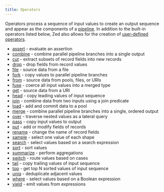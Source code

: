 ```yaml
---
title: Operators
---
```


Operators process a sequence of input values to create an output sequence
and appear as the components of a [pipeline](../pipeline-model.md). In addition to the built-in
operators listed below, Zed also allows for the creation of
[user-defined operators](../statements.md#operator-statements).

* [assert](assert.md) - evaluate an assertion
* [combine](combine) - combine parallel pipeline branches into a single output
* [cut](cut.md) - extract subsets of record fields into new records
* [drop](drop.md) - drop fields from record values
* [file](from) - source data from a file
* [fork](fork) - copy values to parallel pipeline branches
* [from](from) - source data from pools, files, or URIs
* [fuse](fuse) - coerce all input values into a merged type
* [get](from) - source data from a URI
* [head](head.md) - copy leading values of input sequence
* [join](join) - combine data from two inputs using a join predicate
* [load](load) - add and commit data to a pool
* [merge](merge) - combine parallel pipeline branches into a single, ordered output
* [over](over) - traverse nested values as a lateral query
* [pass](pass.md) - copy input values to output
* [put](put.md) - add or modify fields of records
* [rename](rename) - change the name of record fields
* [sample](sample.md) - select one value of each shape
* [search](search.md) - select values based on a search expression
* [sort](sort.md) - sort values
* [summarize](summarize) -  perform aggregations
* [switch](switch.md) -  route values based on cases
* [tail](tail.md) - copy trailing values of input sequence
* [top](top.md) - get top N sorted values of input sequence
* [uniq](uniq) - deduplicate adjacent values
* [where](where.md) - select values based on a Boolean expression
* [yield](yield) - emit values from expressions
